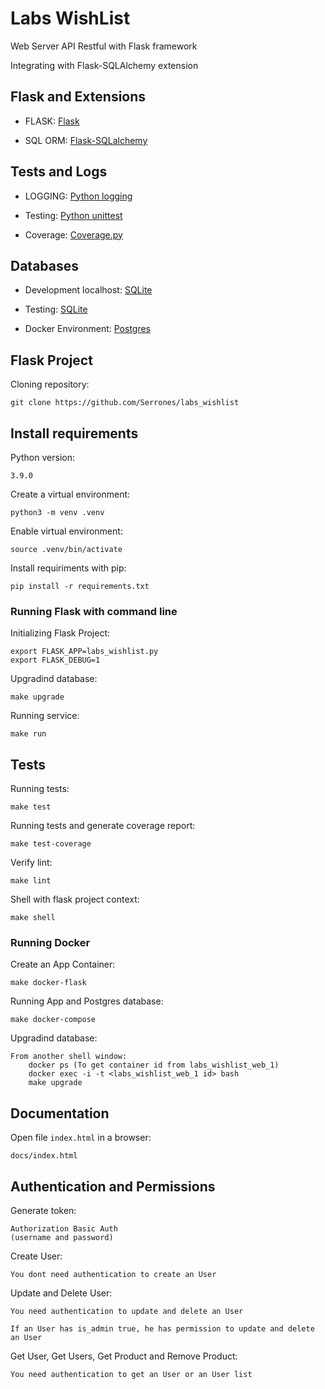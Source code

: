 # Labs WishList

Web Server API Restful with Flask framework

Integrating with Flask-SQLAlchemy extension

## Flask and Extensions

- FLASK: [Flask](http://flask.pocoo.org/)

- SQL ORM: [Flask-SQLalchemy](http://flask-sqlalchemy.pocoo.org/2.3/)

## Tests and Logs

- LOGGING: [Python logging](https://docs.python.org/3/library/logging.html)

- Testing: [Python unittest](https://docs.python.org/3/library/unittest.html)

- Coverage: [Coverage.py](https://docs.python.org/3/library/unittest.html)

## Databases

- Development localhost: [SQLite](https://www.sqlite.org/docs.html)

- Testing: [SQLite](https://www.sqlite.org/docs.html)

- Docker Environment: [Postgres](https://www.postgresql.org/)

## Flask Project

Cloning repository:
```
git clone https://github.com/Serrones/labs_wishlist
```
## Install requirements

Python version:
```
3.9.0
```
Create a virtual environment:
```
python3 -m venv .venv
```
Enable virtual environment:
```
source .venv/bin/activate
```
Install requiriments with pip:
```
pip install -r requirements.txt
```

### Running Flask with command line

Initializing Flask Project:
```
export FLASK_APP=labs_wishlist.py
export FLASK_DEBUG=1
```
Upgradind database:
```
make upgrade
```
Running service:
```
make run
```

## Tests

Running tests:
```
make test
```
Running tests and generate coverage report:
```
make test-coverage
```
Verify lint:
```
make lint
```
Shell with flask project context:
```
make shell
```
### Running Docker

Create an App Container:
```
make docker-flask
```
Running App and Postgres database:
```
make docker-compose
```
Upgradind database:
```
From another shell window:
    docker ps (To get container id from labs_wishlist_web_1)
    docker exec -i -t <labs_wishlist_web_1 id> bash
    make upgrade
```
## Documentation

Open file `index.html` in a browser:
```
docs/index.html
```

## Authentication and Permissions

Generate token:
```
Authorization Basic Auth
(username and password)
```
Create User:
```
You dont need authentication to create an User
```
Update and Delete User:
```
You need authentication to update and delete an User 

If an User has is_admin true, he has permission to update and delete an User
```
Get User, Get Users, Get Product and Remove Product:
```
You need authentication to get an User or an User list 
```
